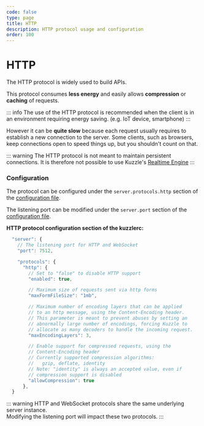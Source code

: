 ```yaml
---
code: false
type: page
title: HTTP
description: HTTP protocol usage and configuration  
order: 100
---
```


# HTTP

The HTTP protocol is widely used to build APIs.  

This protocol consumes **less energy** and easily allows **compression** or **caching** of requests.  

::: info
The use of the HTTP protocol is recommended when the client is in an environment requiring energy saving. (e.g. IoT device, smartphone)
:::

However it can be **quite slow** because each request usually requires to establish a new connection to the server. Some clients, such as browsers, keep connections open to speed things up, but you shouldn't count on that.  

::: warning
The HTTP protocol is not meant to maintain persistent connections. It is therefore not possible to use Kuzzle's [Realtime Engine](/core/2/guides/main-concepts/6-realtime-engine) 
::: 

### Configuration

The protocol can be configured under the `server.protocols.http` section of the [configuration file](/core/2/guides/advanced/8-configuration).

The listening port can be modified under the `server.port` section of the [configuration file](/core/2/guides/advanced/8-configuration).

**HTTP protocol configuration section of the kuzzlerc:**

```js
  "server": {
    // The listening port for HTTP and WebSocket
    "port": 7512,

    "protocols": {
      "http": {
        // Set to "false" to disable HTTP support
        "enabled": true,

        // Maximum size of requests sent via http forms
        "maxFormFileSize": "1mb",

        // Maximum number of encoding layers that can be applied
        // to an http message, using the Content-Encoding header.
        // This parameter is meant to prevent abuses by setting an
        // abnormally large number of encodings, forcing Kuzzle to
        // allocate as many decoders to handle the incoming request.
        "maxEncodingLayers": 3,

        // Enable support for compressed requests, using the
        // Content-Encoding header
        // Currently supported compression algorithms:
        //   gzip, deflate, identity
        // Note: "identity" is always an accepted value, even if
        // compression support is disabled
        "allowCompression": true
      },
  }
```
::: warning
HTTP and WebSocket protocols share the same underlying server instance.  
Modifying the listening port will impact these two protocols.
:::
